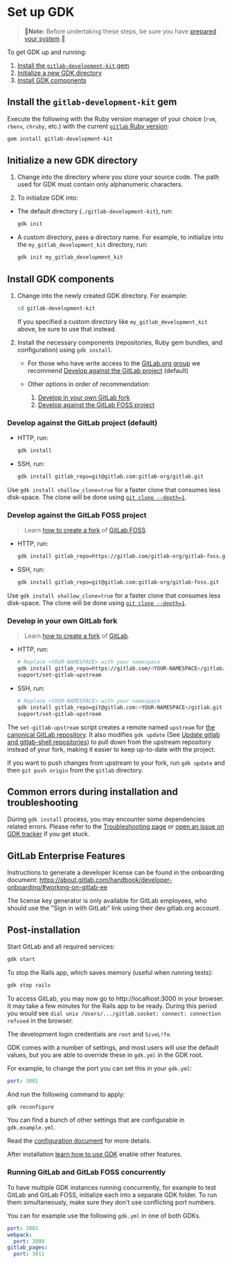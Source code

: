 # Set up GDK

> 🚨**Note:** Before undertaking these steps, be sure you have [prepared your system](./prepare.md).🚨

To get GDK up and running:

1. [Install the `gitlab-development-kit` gem](#install-the-gitlab-development-kit-gem)
1. [Initialize a new GDK directory](#initialize-a-new-gdk-directory)
1. [Install GDK components](#install-gdk-components)

## Install the `gitlab-development-kit` gem

Execute the following with the Ruby version manager of your choice (`rvm`, `rbenv`, `chruby`, etc.) with the current [`gitlab` Ruby version](https://gitlab.com/gitlab-org/gitlab/blob/master/.ruby-version):

```sh
gem install gitlab-development-kit
```

## Initialize a new GDK directory

1. Change into the directory where you store your source code. The path used for
   GDK must contain only alphanumeric characters.

1. To initialize GDK into:

  - The default directory (`./gitlab-development-kit`), run:

    ```sh
    gdk init
    ```

  - A custom directory, pass a directory name. For example, to initialize into
    the `my_gitlab_development_kit` directory, run:

      ```sh
      gdk init my_gitlab_development_kit
      ```

## Install GDK components

1. Change into the newly created GDK directory.  For example:

   ```sh
   cd gitlab-development-kit
   ```

   If you specified a custom directory like `my_gitlab_development_kit` above, be
   sure to use that instead.

1. Install the necessary components (repositories, Ruby gem bundles, and
   configuration) using `gdk install`.

   - For those who have write access to the [GitLab.org group](https://gitlab.com/gitlab-org)
   we recommend [Develop against the GitLab project](#develop-against-the-gitlab-project-default) (default)

   - Other options in order of recommendation:

     1. [Develop in your own GitLab fork](#develop-in-your-own-gitlab-fork)
     1. [Develop against the GitLab FOSS project](#develop-against-the-gitlab-foss-project)

### Develop against the GitLab project (default)

- HTTP, run:

  ```sh
  gdk install
  ```

- SSH, run:

  ```sh
  gdk install gitlab_repo=git@gitlab.com:gitlab-org/gitlab.git
  ```

Use `gdk install shallow_clone=true` for a faster clone that consumes less disk-space.
The clone will be done using [`git clone --depth=1`](https://www.git-scm.com/docs/git-clone#Documentation/git-clone.txt---depthltdepthgt).

### Develop against the GitLab FOSS project

> Learn [how to create a fork](https://docs.gitlab.com/ee/user/project/repository/forking_workflow.html#creating-a-fork) of [GitLab FOSS](https://gitlab.com/gitlab-org/gitlab-foss).

- HTTP, run:

  ```sh
  gdk install gitlab_repo=https://gitlab.com/gitlab-org/gitlab-foss.git
  ```

- SSH, run:

  ```sh
  gdk install gitlab_repo=git@gitlab.com:gitlab-org/gitlab-foss.git
  ```

Use `gdk install shallow_clone=true` for a faster clone that consumes less disk-space.
The clone will be done using [`git clone --depth=1`](https://www.git-scm.com/docs/git-clone#Documentation/git-clone.txt---depthltdepthgt).

### Develop in your own GitLab fork

> Learn [how to create a fork](https://docs.gitlab.com/ee/user/project/repository/forking_workflow.html#creating-a-fork) of [GitLab](https://gitlab.com/gitlab-org/gitlab).

- HTTP, run:

  ```sh
  # Replace <YOUR-NAMESPACE> with your namespace
  gdk install gitlab_repo=https://gitlab.com/<YOUR-NAMESPACE>/gitlab.git
  support/set-gitlab-upstream
  ```

- SSH, run:

  ```sh
  # Replace <YOUR-NAMESPACE> with your namespace
  gdk install gitlab_repo=git@gitlab.com:<YOUR-NAMESPACE>/gitlab.git
  support/set-gitlab-upstream
  ```

The `set-gitlab-upstream` script creates a remote named `upstream` for
[the canonical GitLab repository](https://gitlab.com/gitlab-org/gitlab). It also
modifies `gdk update` (See [Update gitlab and gitlab-shell repositories](./howto/gdk_commands.md#update-gitlab-and-gitlab-shell-repositories))
to pull down from the upstream repository instead of your fork, making it easier
to keep up-to-date with the project.

If you want to push changes from upstream to your fork, run `gdk update` and then
`git push origin` from the `gitlab` directory.

## Common errors during installation and troubleshooting

During `gdk install` process, you may encounter some dependencies related errors. Please refer to the [Troubleshooting page](./howto/troubleshooting.md) or [open an issue on GDK tracker](https://gitlab.com/gitlab-org/gitlab-development-kit/issues) if you get stuck.

## GitLab Enterprise Features

Instructions to generate a developer license can be found in the
onboarding document: https://about.gitlab.com/handbook/developer-onboarding/#working-on-gitlab-ee

The license key generator is only available for GitLab employees, who should use the "Sign in with GitLab" link using their dev.gitlab.org account.

## Post-installation

Start GitLab and all required services:

```sh
gdk start
```

To stop the Rails app, which saves memory (useful when running tests):

```sh
gdk stop rails
```

To access GitLab, you may now go to http://localhost:3000 in your browser.
It may take a few minutes for the Rails app to be ready. During this period you would see `dial unix /Users/.../gitlab.socket: connect: connection refused` in the browser.

The development login credentials are `root` and
`5iveL!fe`.

GDK comes with a number of settings, and most users will use the
default values, but you are able to override these in `gdk.yml` in the
GDK root.

For example, to change the port you can set this in your `gdk.yml`:

```yaml
port: 3001
```

And run the following command to apply:

```sh
gdk reconfigure
```

You can find a bunch of other settings that are configurable in `gdk.example.yml`.

Read the [configuration document](howto/configuration.md) for more details.

After installation [learn how to use GDK](howto/README.md) enable other features.

### Running GitLab and GitLab FOSS concurrently

To have multiple GDK instances running concurrently, for example to
test GitLab and GitLab FOSS, initialize each into a separate GDK
folder. To run them simultaneously, make sure they don't use
conflicting port numbers.

You can for example use the following `gdk.yml` in one of both GDKs.

```yaml
port: 3001
webpack:
  port: 3809
gitlab_pages:
  port: 3011
```
